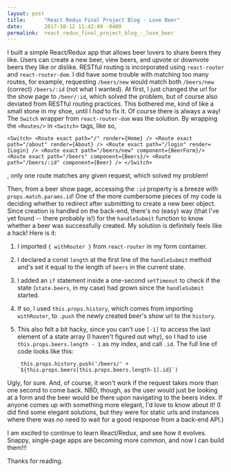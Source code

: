 ```yaml
---
layout: post
title:      "React Redux Final Project Blog - Love Beer"
date:       2017-10-12 11:42:49 -0400
permalink:  react_redux_final_project_blog_-_love_beer
---
```



I built a simple React/Redux app that allows beer lovers to share beers they like.  Users can create a new beer, view beers, and upvote or downvote beers they like or dislike.  RESTful routing is incorporated using `react-router` and `react-router-dom`.  I did have some trouble with matching too many routes, for example, requesting `/beers/new` would match both `/beers/new` (correct) `/beers/:id` (not what I wanted).  At first, I just changed the url for the show page to `/beer/:id`, which solved the problem, but of course also deviated from RESTful routing practices.  This bothered me, kind of like a small stone in my shoe, until I *had* to fix it.  Of course there is always a way!  The `Switch` wrapper from `react-router-dom` was the solution.  By wrapping the `<Routes/>` in `<Switch>` tags, like so,

  `<Switch>
    <Route exact path="/" render={Home} />
		<Route exact path="/about" render={About} />
		<Route exact path="/login" render={Login} />
		<Route exact path="/beers/new" component={BeerForm}/>
		<Route exact path="/beers" component={Beers}/>
		<Route path="/beers/:id" component={Beer} />
	</Switch>`

, only one route matches any given request, which solved my problem!

Then, from a beer show page, accessing the `:id` property is a breeze with `props.match.params.id`!  One of the more cumbersome pieces of my code is deciding whether to redirect after submitting to create a new beer object.  Since creation is handled on the back-end, there's no (easy) way (that I've yet found -- there probably is!) for the `handleSubmit` function to know whether a beer was successfully created.  My solution is definitely feels like a hack!  Here is it: 

1. I imported `{ withRouter }` from `react-router` in my form container.
2. I declared a const `length` at the first line of the `handleSubmit` method and's set it equal to the length of `beers` in the current state.
3. I added an `if` statement inside a one-second `setTimeout` to check if the state (`state.beers`, in my case) had grown since the `handleSubmit` started.
4. If so, I used `this.props.history`, which comes from importing `withRouter`, to `.push` the newly created beer's show url to the `history`.
5. This also felt a bit hacky, since you can't use `[-1]` to access the last element of a state array (I haven't figured out why), so I had to use `this.props.beers.length - 1` as my index, and call `.id`.  The full line of code looks like this:

        this.props.history.push('/beers/' + `${this.props.beers[this.props.beers.length-1].id}`)

Ugly, for sure.  And, of course, it won't work if the request takes more than one second to come back.  NBD, though, as the user would just be looking at a form and the beer would be there upon navigating to the beers index.  If anyone comes up with something more elegant, I'd love to know about it! (I did find some elegant solutions, but they were for static urls and instances where there was no need to wait for a good response from a back-end API.) 

I am excited to continue to learn React/Redux, and see how it evolves.  Snappy, single-page apps are becoming more common, and now I can build them!!!

Thanks for reading.
